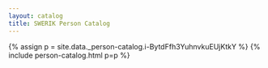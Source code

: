 ```yaml
---
layout: catalog
title: SWERIK Person Catalog
---
```

{% assign p = site.data._person-catalog.i-BytdFfh3YuhnvkuEUjKtkY %}
{% include person-catalog.html p=p %}

